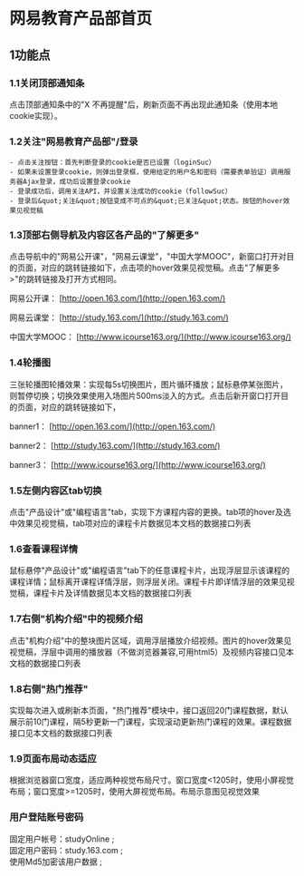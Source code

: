 # 网易教育产品部首页
## 1功能点

### 1.1关闭顶部通知条

点击顶部通知条中的&quot;X 不再提醒&quot;后，刷新页面不再出现此通知条（使用本地cookie实现）。

### 1.2关注&quot;网易教育产品部&quot;/登录

    - 点击关注按钮：首先判断登录的cookie是否已设置（loginSuc）
    - 如果未设置登录cookie，则弹出登录框，使用给定的用户名和密码（需要表单验证）调用服务器Ajax登录，成功后设置登录cookie
    - 登录成功后，调用关注API，并设置关注成功的cookie（followSuc）
    - 登录后&quot;关注&quot;按钮变成不可点的&quot;已关注&quot;状态。按钮的hover效果见视觉稿

### 1.3顶部右侧导航及内容区各产品的&quot;了解更多&quot;

点击导航中的&quot;网易公开课&quot;，&quot;网易云课堂&quot;，&quot;中国大学MOOC&quot;，新窗口打开对目的页面，对应的跳转链接如下，点击项的hover效果见视觉稿。点击&quot;了解更多&gt;&quot;的跳转链接及打开方式相同。

网易公开课： [http://open.163.com/](http://open.163.com/)

网易云课堂： [http://study.163.com/](http://study.163.com/)

中国大学MOOC： [http://www.icourse163.org/](http://www.icourse163.org/)

### 1.4轮播图

三张轮播图轮播效果：实现每5s切换图片，图片循环播放；鼠标悬停某张图片，则暂停切换；切换效果使用入场图片500ms淡入的方式。点击后新开窗口打开目的页面，对应的跳转链接如下，

banner1： [http://open.163.com/](http://open.163.com/)

banner2： [http://study.163.com/](http://study.163.com/)

banner3： [http://www.icourse163.org/](http://www.icourse163.org/)

### 1.5左侧内容区tab切换

点击&quot;产品设计&quot;或&quot;编程语言&quot;tab，实现下方课程内容的更换。tab项的hover及选中效果见视觉稿，tab项对应的课程卡片数据见本文档的数据接口列表

### 1.6查看课程详情

鼠标悬停&quot;产品设计&quot;或&quot;编程语言&quot;tab下的任意课程卡片，出现浮层显示该课程的课程详情；鼠标离开课程详情浮层，则浮层关闭。课程卡片即详情浮层的效果见视觉稿，课程卡片及详情数据见本文档的数据接口列表

### 1.7右侧&quot;机构介绍&quot;中的视频介绍

点击&quot;机构介绍&quot;中的整块图片区域，调用浮层播放介绍视频。图片的hover效果见视觉稿，浮层中调用的播放器（不做浏览器兼容,可用html5）及视频内容接口见本文档的数据接口列表

### 1.8右侧&quot;热门推荐&quot;

实现每次进入或刷新本页面，&quot;热门推荐&quot;模块中，接口返回20门课程数据，默认展示前10门课程，隔5秒更新一门课程，实现滚动更新热门课程的效果。课程数据接口见本文档的数据接口列表


### 1.9页面布局动态适应

根据浏览器窗口宽度，适应两种视觉布局尺寸。窗口宽度&lt;1205时，使用小屏视觉布局；窗口宽度&gt;=1205时，使用大屏视觉布局。布局示意图见视觉效果



### 用户登陆账号密码
固定用户帐号：studyOnline ;  
固定用户密码：study.163.com ;  
使用Md5加密该用户数据 ;  

